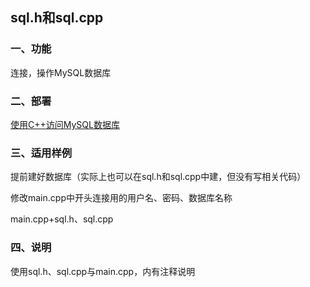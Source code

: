 ## sql.h和sql.cpp

### 一、功能

连接，操作MySQL数据库

### 二、部署

[使用C++访问MySQL数据库](https://www.cnblogs.com/imreW/p/16988548.html)

### 三、适用样例

提前建好数据库（实际上也可以在sql.h和sql.cpp中建，但没有写相关代码）

修改main.cpp中开头连接用的用户名、密码、数据库名称

main.cpp+sql.h、sql.cpp

### 四、说明

使用sql.h、sql.cpp与main.cpp，内有注释说明
